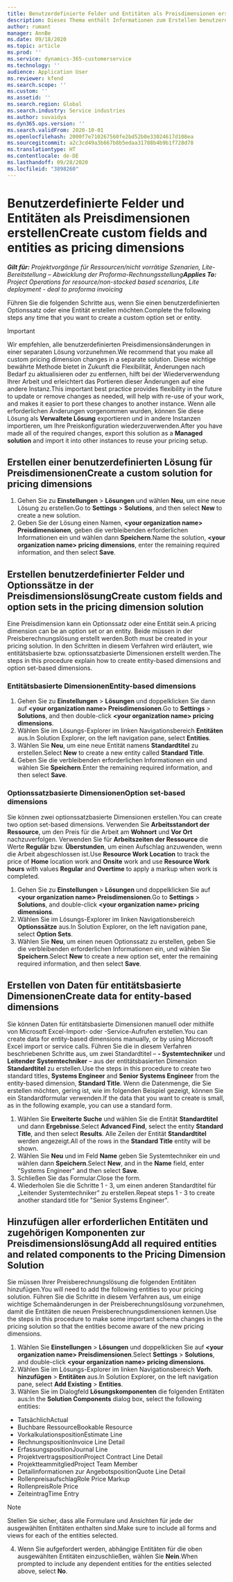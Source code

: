 ```yaml
---
title: Benutzerdefinierte Felder und Entitäten als Preisdimensionen erstellen
description: Dieses Thema enthält Informationen zum Erstellen benutzerdefinierter Optionssätze oder Entitäten.
author: rumant
manager: AnnBe
ms.date: 09/18/2020
ms.topic: article
ms.prod: ''
ms.service: dynamics-365-customerservice
ms.technology: ''
audience: Application User
ms.reviewer: kfend
ms.search.scope: ''
ms.custom: ''
ms.assetid: ''
ms.search.region: Global
ms.search.industry: Service industries
ms.author: suvaidya
ms.dyn365.ops.version: ''
ms.search.validFrom: 2020-10-01
ms.openlocfilehash: 2000f7e710267560fe2bd52b0e33024617d108ea
ms.sourcegitcommit: a2c3cd49a3b667b8b5edaa31788b4b9b1f728d78
ms.translationtype: HT
ms.contentlocale: de-DE
ms.lasthandoff: 09/28/2020
ms.locfileid: "3898260"
---
```

# <a name="create-custom-fields-and-entities-as-pricing-dimensions"></a><span data-ttu-id="fd6d8-103">Benutzerdefinierte Felder und Entitäten als Preisdimensionen erstellen</span><span class="sxs-lookup"><span data-stu-id="fd6d8-103">Create custom fields and entities as pricing dimensions</span></span>

<span data-ttu-id="fd6d8-104">_**Gilt für:** Projektvorgänge für Ressourcen/nicht vorrätige Szenarien, Lite-Bereitstellung – Abwicklung der Proforma-Rechnungsstellung_</span><span class="sxs-lookup"><span data-stu-id="fd6d8-104">_**Applies To:** Project Operations for resource/non-stocked based scenarios, Lite deployment - deal to proforma invoicing_</span></span>

<span data-ttu-id="fd6d8-105">Führen Sie die folgenden Schritte aus, wenn Sie einen benutzerdefinierten Optionssatz oder eine Entität erstellen möchten.</span><span class="sxs-lookup"><span data-stu-id="fd6d8-105">Complete the following steps any time that you want to create a custom option set or entity.</span></span>

> [!IMPORTANT]
> <span data-ttu-id="fd6d8-106">Wir empfehlen, alle benutzerdefinierten Preisdimensionsänderungen in einer separaten Lösung vorzunehmen.</span><span class="sxs-lookup"><span data-stu-id="fd6d8-106">We recommend that you make all custom pricing dimension changes in a separate solution.</span></span> <span data-ttu-id="fd6d8-107">Diese wichtige bewährte Methode bietet in Zukunft die Flexibilität, Änderungen nach Bedarf zu aktualisieren oder zu entfernen, hilft bei der Wiederverwendung Ihrer Arbeit und erleichtert das Portieren dieser Änderungen auf eine andere Instanz.</span><span class="sxs-lookup"><span data-stu-id="fd6d8-107">This important best practice provides flexibility in the future to update or remove changes as needed, will help with re-use of your work, and makes it easier to port these changes to another instance.</span></span> <span data-ttu-id="fd6d8-108">Wenn alle erforderlichen Änderungen vorgenommen wurden, können Sie diese Lösung als **Verwaltete Lösung** exportieren und in andere Instanzen importieren, um Ihre Preiskonfiguration wiederzuverwenden.</span><span class="sxs-lookup"><span data-stu-id="fd6d8-108">After you have made all of the required changes, export this solution as a **Managed solution** and import it into other instances to reuse your pricing setup.</span></span>


## <a name="create-a-custom-solution-for-pricing-dimensions"></a><span data-ttu-id="fd6d8-109">Erstellen einer benutzerdefinierten Lösung für Preisdimensionen</span><span class="sxs-lookup"><span data-stu-id="fd6d8-109">Create a custom solution for pricing dimensions</span></span>
1. <span data-ttu-id="fd6d8-110">Gehen Sie zu **Einstellungen** > **Lösungen** und wählen **Neu**, um eine neue Lösung zu erstellen.</span><span class="sxs-lookup"><span data-stu-id="fd6d8-110">Go to **Settings** > **Solutions**, and then select **New** to create a new solution.</span></span> 
2. <span data-ttu-id="fd6d8-111">Geben Sie der Lösung einen Namen, **\<your organization name> Preisdimensionen**, geben die verbleibenden erforderlichen Informationen ein und wählen dann **Speichern**.</span><span class="sxs-lookup"><span data-stu-id="fd6d8-111">Name the solution, **\<your organization name> pricing dimensions**, enter the remaining required information, and then select **Save**.</span></span>
  
## <a name="create-custom-fields-and-option-sets-in-the-pricing-dimension-solution"></a><span data-ttu-id="fd6d8-112">Erstellen benutzerdefinierter Felder und Optionssätze in der Preisdimensionslösung</span><span class="sxs-lookup"><span data-stu-id="fd6d8-112">Create custom fields and option sets in the pricing dimension solution</span></span>

<span data-ttu-id="fd6d8-113">Eine Preisdimension kann ein Optionssatz oder eine Entität sein.</span><span class="sxs-lookup"><span data-stu-id="fd6d8-113">A pricing dimension can be an option set or an entity.</span></span> <span data-ttu-id="fd6d8-114">Beide müssen in der Preisberechnungslösung erstellt werden.</span><span class="sxs-lookup"><span data-stu-id="fd6d8-114">Both must be created in your pricing solution.</span></span> <span data-ttu-id="fd6d8-115">In den Schritten in diesem Verfahren wird erläutert, wie entitätsbasierte bzw. optionssatzbasierte Dimensionen erstellt werden.</span><span class="sxs-lookup"><span data-stu-id="fd6d8-115">The steps in this procedure explain how to create entity-based dimensions and option set-based dimensions.</span></span>

### <a name="entity-based-dimensions"></a><span data-ttu-id="fd6d8-116">Entitätsbasierte Dimensionen</span><span class="sxs-lookup"><span data-stu-id="fd6d8-116">Entity-based dimensions</span></span>

1. <span data-ttu-id="fd6d8-117">Gehen Sie zu **Einstellungen** > **Lösungen** und doppelklicken Sie dann auf **\<your organization name> Preisdimensionen**.</span><span class="sxs-lookup"><span data-stu-id="fd6d8-117">Go to **Settings** > **Solutions**, and then double-click **\<your organization name> pricing dimensions**.</span></span>
2. <span data-ttu-id="fd6d8-118">Wählen Sie im Lösungs-Explorer im linken Navigationsbereich **Entitäten** aus.</span><span class="sxs-lookup"><span data-stu-id="fd6d8-118">In Solution Explorer, on the left navigation pane, select **Entities**.</span></span>
3. <span data-ttu-id="fd6d8-119">Wählen Sie **Neu**, um eine neue Entität namens **Standardtitel** zu erstellen.</span><span class="sxs-lookup"><span data-stu-id="fd6d8-119">Select **New** to create a new entity called **Standard Title**.</span></span> 
4. <span data-ttu-id="fd6d8-120">Geben Sie die verbleibenden erforderlichen Informationen ein und wählen Sie **Speichern**.</span><span class="sxs-lookup"><span data-stu-id="fd6d8-120">Enter the remaining required information, and then select **Save**.</span></span>


### <a name="option-set-based-dimensions"></a><span data-ttu-id="fd6d8-121">Optionssatzbasierte Dimensionen</span><span class="sxs-lookup"><span data-stu-id="fd6d8-121">Option set-based dimensions</span></span> 
<span data-ttu-id="fd6d8-122">Sie können zwei optionssatzbasierte Dimensionen erstellen.</span><span class="sxs-lookup"><span data-stu-id="fd6d8-122">You can create two option set-based dimensions.</span></span> <span data-ttu-id="fd6d8-123">Verwenden Sie **Arbeitsstandort der Ressource**, um den Preis für die Arbeit am **Wohnort** und  **Vor Ort** nachzuverfolgen. Verwenden Sie für **Arbeitszeiten der Ressource** die Werte **Regulär** bzw. **Überstunden**, um einen Aufschlag anzuwenden, wenn die Arbeit abgeschlossen ist.</span><span class="sxs-lookup"><span data-stu-id="fd6d8-123">Use **Resource Work Location** to track the price of **Home** location work and **Onsite** work and use **Resource Work hours** with values **Regular** and **Overtime** to apply a markup when work is completed.</span></span>


1. <span data-ttu-id="fd6d8-124">Gehen Sie zu **Einstellungen** > **Lösungen** und doppelklicken Sie auf  **\<your organization name> Preisdimensionen**.</span><span class="sxs-lookup"><span data-stu-id="fd6d8-124">Go to **Settings** > **Solutions**, and double-click  **\<your organization name> pricing dimensions**.</span></span> 
2. <span data-ttu-id="fd6d8-125">Wählen Sie im Lösungs-Explorer im linken Navigationsbereich **Optionssätze** aus.</span><span class="sxs-lookup"><span data-stu-id="fd6d8-125">In Solution Explorer, on the left navigation pane, select  **Option Sets**.</span></span> 
3. <span data-ttu-id="fd6d8-126">Wählen Sie **Neu**, um einen neuen Optionssatz zu erstellen, geben Sie die verbleibenden erforderlichen Informationen ein, und wählen Sie **Speichern**.</span><span class="sxs-lookup"><span data-stu-id="fd6d8-126">Select **New** to create a new option set, enter the remaining required information, and then select **Save**.</span></span>

## <a name="create-data-for-entity-based-dimensions"></a><span data-ttu-id="fd6d8-127">Erstellen von Daten für entitätsbasierte Dimensionen</span><span class="sxs-lookup"><span data-stu-id="fd6d8-127">Create data for entity-based dimensions</span></span>

<span data-ttu-id="fd6d8-128">Sie können Daten für entitätsbasierte Dimensionen manuell oder mithilfe von Microsoft Excel-Import- oder -Service-Aufrufen erstellen.</span><span class="sxs-lookup"><span data-stu-id="fd6d8-128">You can create data for entity-based dimensions manually, or by using Microsoft Excel import or service calls.</span></span> <span data-ttu-id="fd6d8-129">Führen Sie die in diesem Verfahren beschriebenen Schritte aus, um zwei Standardtitel – **- Systemtechniker** und **Leitender Systemtechniker** – aus der entitätsbasierten Dimension **Standardtitel** zu erstellen.</span><span class="sxs-lookup"><span data-stu-id="fd6d8-129">Use the steps in this procedure to create two standard titles, **Systems Engineer** and **Senior Systems Engineer** from the entity-based dimension, **Standard Title**.</span></span> <span data-ttu-id="fd6d8-130">Wenn die Datenmenge, die Sie erstellen möchten, gering ist, wie im folgenden Beispiel gezeigt, können Sie ein Standardformular verwenden.</span><span class="sxs-lookup"><span data-stu-id="fd6d8-130">If the data that you want to create is small, as in the following example, you can use a standard form.</span></span>

1. <span data-ttu-id="fd6d8-131">Wählen Sie **Erweiterte Suche** und wählen Sie die Entität **Standardtitel** und dann **Ergebnisse**.</span><span class="sxs-lookup"><span data-stu-id="fd6d8-131">Select **Advanced Find**, select the entity **Standard Title**, and then select **Results**.</span></span> <span data-ttu-id="fd6d8-132">Alle Zeilen der Entität **Standardtitel** werden angezeigt.</span><span class="sxs-lookup"><span data-stu-id="fd6d8-132">All of the rows in the **Standard Title** entity will be shown.</span></span>
2. <span data-ttu-id="fd6d8-133">Wählen Sie **Neu** und im Feld **Name** geben Sie Systemtechniker ein und wählen dann **Speichern**.</span><span class="sxs-lookup"><span data-stu-id="fd6d8-133">Select **New**, and in the **Name** field, enter "Systems Engineer" and then select **Save**.</span></span>
3. <span data-ttu-id="fd6d8-134">Schließen Sie das Formular.</span><span class="sxs-lookup"><span data-stu-id="fd6d8-134">Close the form.</span></span> 
4. <span data-ttu-id="fd6d8-135">Wiederholen Sie die Schritte 1 - 3, um einen anderen Standardtitel für „Leitender Systemtechniker” zu erstellen.</span><span class="sxs-lookup"><span data-stu-id="fd6d8-135">Repeat steps 1 - 3 to create another standard title for "Senior Systems Engineer".</span></span>

## <a name="add-all-required-entities-and-related-components-to-the-pricing-dimension-solution"></a><span data-ttu-id="fd6d8-136">Hinzufügen aller erforderlichen Entitäten und zugehörigen Komponenten zur Preisdimensionslösung</span><span class="sxs-lookup"><span data-stu-id="fd6d8-136">Add all required entities and related components to the Pricing Dimension Solution</span></span>
<span data-ttu-id="fd6d8-137">Sie müssen Ihrer Preisberechnungslösung die folgenden Entitäten hinzufügen.</span><span class="sxs-lookup"><span data-stu-id="fd6d8-137">You will need to add the following entities to your pricing solution.</span></span> <span data-ttu-id="fd6d8-138">Führen Sie die Schritte in diesem Verfahren aus, um einige wichtige Schemaänderungen in der Preisberechnungslösung vorzunehmen, damit die Entitäten die neuen Preisberechnungsdimensionen kennen.</span><span class="sxs-lookup"><span data-stu-id="fd6d8-138">Use the steps in this procedure to make some important schema changes in the pricing solution so that the entities become aware of the new pricing dimensions.</span></span>

1. <span data-ttu-id="fd6d8-139">Wählen Sie **Einstellungen** > **Lösungen** und doppelklicken Sie auf **\<your organization name> Preisdimensionen**.</span><span class="sxs-lookup"><span data-stu-id="fd6d8-139">Select **Settings** > **Solutions**, and double-click **\<your organization name> pricing dimensions**.</span></span> 
2. <span data-ttu-id="fd6d8-140">Wählen Sie im Lösungs-Explorer im linken Navigationsbereich **Vorh. hinzufügen** > **Entitäten** aus.</span><span class="sxs-lookup"><span data-stu-id="fd6d8-140">In Solution Explorer, on the left navigation pane, select **Add Existing** > **Entities**.</span></span>
3. <span data-ttu-id="fd6d8-141">Wählen Sie im Dialogfeld **Lösungskomponenten** die folgenden Entitäten aus:</span><span class="sxs-lookup"><span data-stu-id="fd6d8-141">In the **Solution Components** dialog box, select the following entities:</span></span>

  - <span data-ttu-id="fd6d8-142">Tatsächlich</span><span class="sxs-lookup"><span data-stu-id="fd6d8-142">Actual</span></span>
  - <span data-ttu-id="fd6d8-143">Buchbare Ressource</span><span class="sxs-lookup"><span data-stu-id="fd6d8-143">Bookable Resource</span></span>
  - <span data-ttu-id="fd6d8-144">Vorkalkulationsposition</span><span class="sxs-lookup"><span data-stu-id="fd6d8-144">Estimate Line</span></span>
  - <span data-ttu-id="fd6d8-145">Rechnungsposition</span><span class="sxs-lookup"><span data-stu-id="fd6d8-145">Invoice Line Detail</span></span>
  - <span data-ttu-id="fd6d8-146">Erfassungsposition</span><span class="sxs-lookup"><span data-stu-id="fd6d8-146">Journal Line</span></span>
  - <span data-ttu-id="fd6d8-147">Projektvertragsposition</span><span class="sxs-lookup"><span data-stu-id="fd6d8-147">Project Contract Line Detail</span></span>
  - <span data-ttu-id="fd6d8-148">Projektteammitglied</span><span class="sxs-lookup"><span data-stu-id="fd6d8-148">Project Team Member</span></span>
  - <span data-ttu-id="fd6d8-149">Detailinformationen zur Angebotsposition</span><span class="sxs-lookup"><span data-stu-id="fd6d8-149">Quote Line Detail</span></span>
  - <span data-ttu-id="fd6d8-150">Rollenpreisaufschlag</span><span class="sxs-lookup"><span data-stu-id="fd6d8-150">Role Price Markup</span></span>
  - <span data-ttu-id="fd6d8-151">Rollenpreis</span><span class="sxs-lookup"><span data-stu-id="fd6d8-151">Role Price</span></span> 
  - <span data-ttu-id="fd6d8-152">Zeiteintrag</span><span class="sxs-lookup"><span data-stu-id="fd6d8-152">Time Entry</span></span> 


> [!NOTE]
> <span data-ttu-id="fd6d8-153">Stellen Sie sicher, dass alle Formulare und Ansichten für jede der ausgewählten Entitäten enthalten sind.</span><span class="sxs-lookup"><span data-stu-id="fd6d8-153">Make sure to include all forms and views for each of the entities selected.</span></span>

4. <span data-ttu-id="fd6d8-154">Wenn Sie aufgefordert werden, abhängige Entitäten für die oben ausgewählten Entitäten einzuschließen, wählen Sie **Nein**.</span><span class="sxs-lookup"><span data-stu-id="fd6d8-154">When prompted to include any dependent entities for the entities selected above, select **No**.</span></span>


